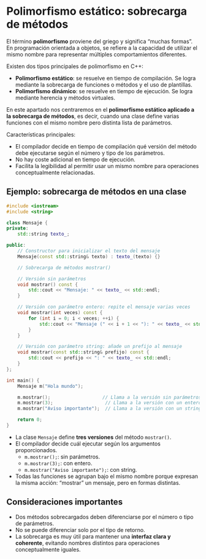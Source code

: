 # Polimorfismo estático: sobrecarga de métodos

El término **polimorfismo** proviene del griego y significa “muchas formas”. En programación orientada a objetos, se refiere a la capacidad de utilizar el mismo nombre para representar múltiples comportamientos diferentes.

Existen dos tipos principales de polimorfismo en C++:

* **Polimorfismo estático**: se resuelve en tiempo de compilación. Se logra mediante la sobrecarga de funciones o métodos y el uso de plantillas.
* **Polimorfismo dinámico**: se resuelve en tiempo de ejecución. Se logra mediante herencia y métodos virtuales.

En este apartado nos centraremos en el **polimorfismo estático aplicado a la sobrecarga de métodos**, es decir, cuando una clase define varias funciones con el mismo nombre pero distinta lista de parámetros.

Características principales:

* El compilador decide en tiempo de compilación qué versión del método debe ejecutarse según el número y tipo de los parámetros.
* No hay coste adicional en tiempo de ejecución.
* Facilita la legibilidad al permitir usar un mismo nombre para operaciones conceptualmente relacionadas.

## Ejemplo: sobrecarga de métodos en una clase

```cpp
#include <iostream>
#include <string>

class Mensaje {
private:
    std::string texto_;

public:
    // Constructor para inicializar el texto del mensaje
    Mensaje(const std::string& texto) : texto_(texto) {}

    // Sobrecarga de métodos mostrar()

    // Versión sin parámetros
    void mostrar() const {
        std::cout << "Mensaje: " << texto_ << std::endl;
    }

    // Versión con parámetro entero: repite el mensaje varias veces
    void mostrar(int veces) const {
        for (int i = 0; i < veces; ++i) {
            std::cout << "Mensaje (" << i + 1 << "): " << texto_ << std::endl;
        }
    }

    // Versión con parámetro string: añade un prefijo al mensaje
    void mostrar(const std::string& prefijo) const {
        std::cout << prefijo << ": " << texto_ << std::endl;
    }
};

int main() {
    Mensaje m("Hola mundo");

    m.mostrar();                   // Llama a la versión sin parámetros
    m.mostrar(3);                   // Llama a la versión con un entero
    m.mostrar("Aviso importante");  // Llama a la versión con un string

    return 0;
}
```

* La clase `Mensaje` define **tres versiones** del método `mostrar()`.
* El compilador decide cuál ejecutar según los argumentos proporcionados.
  * `m.mostrar();`: sin parámetros.
  * `m.mostrar(3);`: con entero.
  * `m.mostrar("Aviso importante");`: con string.
* Todas las funciones se agrupan bajo el mismo nombre porque expresan la misma acción: “mostrar” un mensaje, pero en formas distintas.

## Consideraciones importantes

* Dos métodos sobrecargados deben diferenciarse por el número o tipo de parámetros.
* No se puede diferenciar solo por el tipo de retorno.
* La sobrecarga es muy útil para mantener una **interfaz clara y coherente**, evitando nombres distintos para operaciones conceptualmente iguales.

